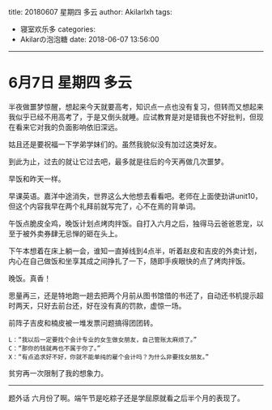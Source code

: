 title: 20180607 星期四 多云
author: Akilarlxh
tags:
  - 寝室欢乐多
categories:
  - Akilarの泡泡糖
date: 2018-06-07 13:56:00
---
# 6月7日 星期四 多云

半夜做噩梦惊醒，想起来今天就要高考，知识点一点也没有复习，但转而又想起来我似乎已经不用高考了，于是又倒头就睡。应试教育是对是错我也不好批判，但现在看来它对我的负面影响依旧深远。

姑且还是要祝福一下学弟学妹们的。虽然我貌似没有加过这类好友。

到此为止，过去的就让它过去吧，最多就是往后的今天再做几次噩梦。

早饭和昨天一样。

早课英语。嘉洋中途消失，世界这么大他想去看看吧。老师在上面使劲讲unit10，但这个内容我早在两个礼拜前就写完了，心不在焉的背单词。

午饭点脆皮全鸡，晚饭计划点烤肉拌饭。自打入六月之后，独得马云爸爸恩宠，以至于被外卖券肆无忌惮的砸在头上。

下午本想着在床上躺一会，谁知一直掉线到4点半，听着赵皮和吉皮的外卖计划，内心在自己做饭和坐享其成之间挣扎了一下，随即手疾眼快的点了烤肉拌饭。

晚饭。真香！

思量再三，还是特地跑一趟去把两个月前从图书馆借的书还了，自动还书机提示超时两天，只好去前台还，好在没有真的罚款，虚惊一场。

前阵子吉皮和楠皮被一堆发票问题搞得团团转。
```
L：“我以后一定要找个会计专业的女生做女朋友，自己管账太麻烦了。”
C：“那你的钱就再也不属于你了。”
X：“有点追求好不好，你就不能单纯的雇个会计吗？为什么非要找女朋友。”
```
贫穷再一次限制了我的想象力。

---

题外话
六月份了啊。端午节是吃粽子还是学屈原就看之后半个月的表现了。